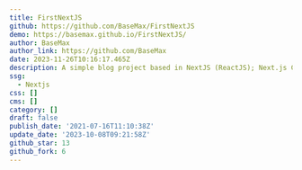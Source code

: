 ```yaml
---
title: FirstNextJS
github: https://github.com/BaseMax/FirstNextJS
demo: https://basemax.github.io/FirstNextJS/
author: BaseMax
author_link: https://github.com/BaseMax
date: 2023-11-26T10:16:17.465Z
description: A simple blog project based in NextJS (ReactJS); Next.js Crash Course
ssg:
  - Nextjs
css: []
cms: []
category: []
draft: false
publish_date: '2021-07-16T11:10:38Z'
update_date: '2023-10-08T09:21:58Z'
github_star: 13
github_fork: 6
---
```

